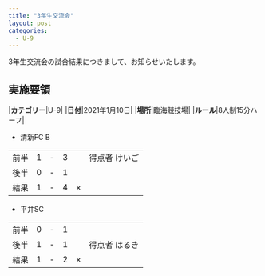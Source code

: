 ```yaml
---
title: "3年生交流会"
layout: post
categories:
  - U-9
---
```


3年生交流会の試合結果につきまして、お知らせいたします。

## 実施要領

|**カテゴリー**|U-9|
|**日付**|2021年1月10日|
|**場所**|臨海競技場|
|**ルール**|8人制15分ハーフ|

* 清新FC B

||    |   |    |         |    |
|:--:|:--:|:-:|:--:|:--:|:--------|
|前半|    1| - |   3||得点者 けいご|
|後半|    0| - |   1|||
|結果|    1| - |   4|×||

* 平井SC

||    |   |    |         |    |
|:--:|:--:|:-:|:--:|:--:|:--------|
|前半|    0| - |   1|||
|後半|    1| - |   1||得点者 はるき|
|結果|    1| - |   2|×||


